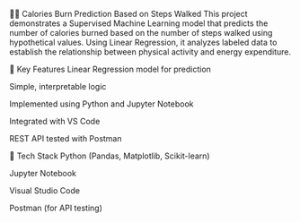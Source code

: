 🏃‍♂️ Calories Burn Prediction Based on Steps Walked
This project demonstrates a Supervised Machine Learning model that predicts the number of calories burned based on the number of steps walked using hypothetical values. Using Linear Regression, it analyzes labeled data to establish the relationship between physical activity and energy expenditure.

📌 Key Features
Linear Regression model for prediction

Simple, interpretable logic

Implemented using Python and Jupyter Notebook

Integrated with VS Code

REST API tested with Postman

🧪 Tech Stack
Python (Pandas, Matplotlib, Scikit-learn)

Jupyter Notebook

Visual Studio Code

Postman (for API testing)
